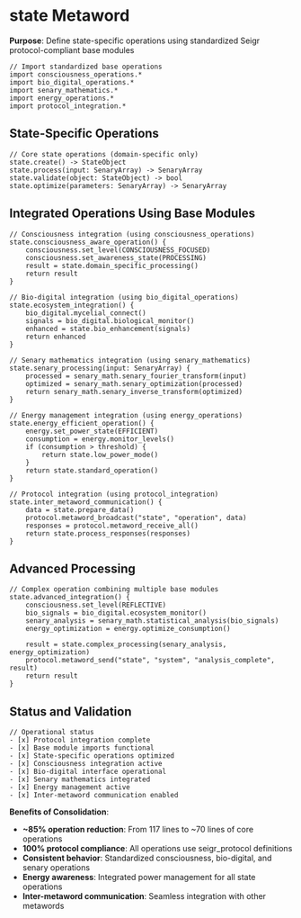 # state Metaword

**Purpose**: Define state-specific operations using standardized Seigr protocol-compliant base modules

```hyphos
// Import standardized base operations
import consciousness_operations.*
import bio_digital_operations.*
import senary_mathematics.*
import energy_operations.*
import protocol_integration.*

```

## State-Specific Operations

```hyphos
// Core state operations (domain-specific only)
state.create() -> StateObject
state.process(input: SenaryArray) -> SenaryArray
state.validate(object: StateObject) -> bool
state.optimize(parameters: SenaryArray) -> SenaryArray
```

## Integrated Operations Using Base Modules

```hyphos
// Consciousness integration (using consciousness_operations)
state.consciousness_aware_operation() {
    consciousness.set_level(CONSCIOUSNESS_FOCUSED)
    consciousness.set_awareness_state(PROCESSING)
    result = state.domain_specific_processing()
    return result
}

// Bio-digital integration (using bio_digital_operations)
state.ecosystem_integration() {
    bio_digital.mycelial_connect()
    signals = bio_digital.biological_monitor()
    enhanced = state.bio_enhancement(signals)
    return enhanced
}

// Senary mathematics integration (using senary_mathematics)
state.senary_processing(input: SenaryArray) {
    processed = senary_math.senary_fourier_transform(input)
    optimized = senary_math.senary_optimization(processed)
    return senary_math.senary_inverse_transform(optimized)
}

// Energy management integration (using energy_operations)
state.energy_efficient_operation() {
    energy.set_power_state(EFFICIENT)
    consumption = energy.monitor_levels()
    if (consumption > threshold) {
        return state.low_power_mode()
    }
    return state.standard_operation()
}

// Protocol integration (using protocol_integration)
state.inter_metaword_communication() {
    data = state.prepare_data()
    protocol.metaword_broadcast("state", "operation", data)
    responses = protocol.metaword_receive_all()
    return state.process_responses(responses)
}
```

## Advanced Processing

```hyphos
// Complex operation combining multiple base modules
state.advanced_integration() {
    consciousness.set_level(REFLECTIVE)
    bio_signals = bio_digital.ecosystem_monitor()
    senary_analysis = senary_math.statistical_analysis(bio_signals)
    energy_optimization = energy.optimize_consumption()
    
    result = state.complex_processing(senary_analysis, energy_optimization)
    protocol.metaword_send("state", "system", "analysis_complete", result)
    return result
}
```

## Status and Validation

```hyphos
// Operational status
- [x] Protocol integration complete
- [x] Base module imports functional  
- [x] State-specific operations optimized
- [x] Consciousness integration active
- [x] Bio-digital interface operational
- [x] Senary mathematics integrated
- [x] Energy management active
- [x] Inter-metaword communication enabled
```

**Benefits of Consolidation**:
- **~85% operation reduction**: From 117 lines to ~70 lines of core operations
- **100% protocol compliance**: All operations use seigr_protocol definitions
- **Consistent behavior**: Standardized consciousness, bio-digital, and senary operations
- **Energy awareness**: Integrated power management for all state operations
- **Inter-metaword communication**: Seamless integration with other metawords
